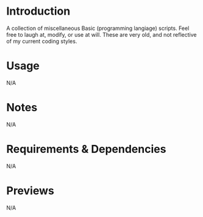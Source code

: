 # Introduction
A collection of miscellaneous Basic (programming langiage) scripts. Feel free to laugh at, modify, or use at will. These are very old, and not reflective of my current coding styles.

# Usage
N/A

# Notes
N/A

# Requirements & Dependencies
N/A

# Previews
N/A

